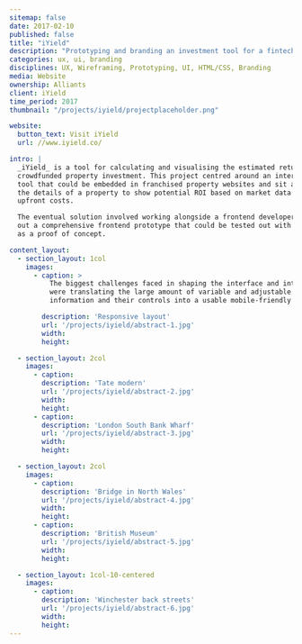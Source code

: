 ```yaml
---
sitemap: false
date: 2017-02-10
published: false
title: "iYield"
description: "Prototyping and branding an investment tool for a fintech startup"
categories: ux, ui, branding
disciplines: UX, Wireframing, Prototyping, UI, HTML/CSS, Branding
media: Website
ownership: Alliants
client: iYield
time_period: 2017
thumbnail: "/projects/iyield/projectplaceholder.png"

website:
  button_text: Visit iYield
  url: //www.iyield.co/

intro: |
  _iYield_ is a tool for calculating and visualising the estimated returns on
  crowdfunded property investment. This project centred around an interactive
  tool that could be embedded in franchised property websites and sit alongside
  the details of a property to show potential ROI based on market data and
  upfront costs.

  The eventual solution involved working alongside a frontend developer to build
  out a comprehensive frontend prototype that could be tested out with real data
  as a proof of concept.

content_layout:
  - section_layout: 1col
    images:
      - caption: >
          The biggest challenges faced in shaping the interface and interactions
          were translating the large amount of variable and adjustable
          information and their controls into a usable mobile-friendly interface.

        description: 'Responsive layout'
        url: '/projects/iyield/abstract-1.jpg'
        width:
        height:

  - section_layout: 2col
    images:
      - caption:
        description: 'Tate modern'
        url: '/projects/iyield/abstract-2.jpg'
        width:
        height:
      - caption:
        description: 'London South Bank Wharf'
        url: '/projects/iyield/abstract-3.jpg'
        width:
        height:

  - section_layout: 2col
    images:
      - caption:
        description: 'Bridge in North Wales'
        url: '/projects/iyield/abstract-4.jpg'
        width:
        height:
      - caption:
        description: 'British Museum'
        url: '/projects/iyield/abstract-5.jpg'
        width:
        height:

  - section_layout: 1col-10-centered
    images:
      - caption:
        description: 'Winchester back streets'
        url: '/projects/iyield/abstract-6.jpg'
        width:
        height:
---
```

